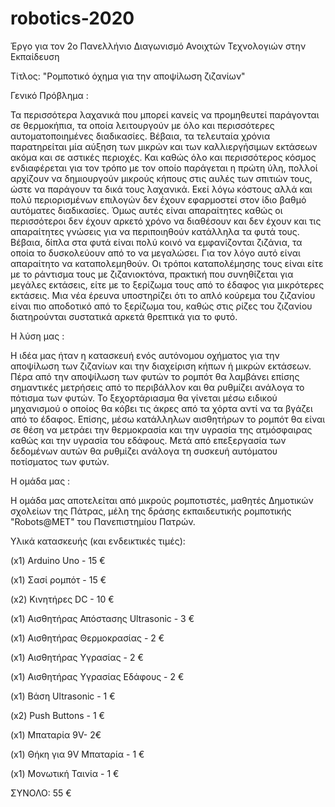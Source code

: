 # robotics-2020
Έργο για τον 2ο Πανελλήνιο Διαγωνισμό Ανοιχτών Τεχνολογιών στην Εκπαίδευση


Τίτλος: "Ρομποτικό όχημα για την αποψίλωση ζιζανίων"

Γενικό Πρόβλημα :

Τα περισσότερα λαχανικά που μπορεί κανείς να προμηθευτεί παράγονται σε θερμοκήπια, τα οποία λειτουργούν με όλο και περισσότερες αυτοματοποιημένες διαδικασίες. Βέβαια, τα τελευταία χρόνια παρατηρείται μία αύξηση των μικρών και των καλλιεργήσιμων εκτάσεων ακόμα και σε αστικές περιοχές. Και καθώς όλο και περισσότερος κόσμος ενδιαφέρεται για τον τρόπο με τον οποίο παράγεται η πρώτη ύλη, πολλοί αρχίζουν να δημιουργούν μικρούς κήπους στις αυλές των σπιτιών τους, ώστε να παράγουν τα δικά τους λαχανικά. Εκεί λόγω κόστους αλλά και πολύ περιορισμένων επιλογών δεν έχουν εφαρμοστεί στον ίδιο βαθμό αυτόματες διαδικασίες. Όμως αυτές είναι απαραίτητες καθώς οι περισσότεροι δεν έχουν αρκετό χρόνο να διαθέσουν και δεν έχουν και τις απαραίτητες γνώσεις για να περιποιηθούν κατάλληλα τα φυτά τους.
Βέβαια, δίπλα στα φυτά είναι πολύ κοινό να εμφανίζονται ζιζάνια, τα οποία το δυσκολεύουν από το να μεγαλώσει. Για τον λόγο αυτό είναι απαραίτητο να καταπολεμηθούν. Οι τρόποι καταπολέμησης τους είναι είτε με το ράντισμα τους με ζιζανιοκτόνα, πρακτική που συνηθίζεται για μεγάλες εκτάσεις,  είτε με το ξερίζωμα τους από το έδαφος για μικρότερες εκτάσεις. Μια νέα έρευνα υποστηρίζει ότι το απλό κούρεμα του ζιζανίου είναι πιο αποδοτικό από το ξερίζωμα του, καθώς στις ρίζες του ζιζανίου διατηρούνται συστατικά αρκετά θρεπτικά για το φυτό.


Η λύση μας :

Η ιδέα μας ήταν η κατασκευή ενός αυτόνομου οχήματος για την αποψίλωση των ζιζανίων και την διαχείριση κήπων ή μικρών εκτάσεων. Πέρα από την αποψίλωση των φυτών το ρομπότ θα λαμβάνει επίσης σημαντικές μετρήσεις από το περιβάλλον και θα ρυθμίζει ανάλογα το πότισμα των φυτών. Το ξεχορτάριασμα θα γίνεται μέσω ειδικού μηχανισμού ο οποίος θα κόβει τις άκρες από τα χόρτα αντί να τα βγάζει από το έδαφος. Επίσης, μέσω κατάλληλων αισθητήρων το ρομπότ θα είναι σε θέση να μετράει την θερμοκρασία και την υγρασία της ατμόσφαιρας καθώς και την υγρασία του εδάφους. Μετά από επεξεργασία των δεδομένων αυτών θα ρυθμίζει ανάλογα τη συσκευή αυτόματου ποτίσματος των φυτών.

Η ομάδα μας :

Η ομάδα μας αποτελείται από μικρούς ρομποτιστές, μαθητές Δημοτικών σχολείων της Πάτρας, μέλη της δράσης εκπαιδευτικής ρομποτικής "Robots@ΜΕΤ" του Πανεπιστημίου Πατρών.

Υλικά κατασκευής (και ενδεικτικές τιμές):

(x1) Arduino Uno - 15 €

(x1) Σασί ρομπότ - 15 €

(x2) Κινητήρες DC - 10 €

(x1) Αισθητήρας Απόστασης Ultrasonic - 3 €

(x1) Αισθητήρας Θερμοκρασίας - 2 €

(x1) Αισθητήρας Υγρασίας - 2 €

(x1) Αισθητήρας Υγρασίας Εδάφους - 2 €

(x1) Βάση Ultrasonic - 1 €

(x2) Push Buttons - 1 €

(x1) Μπαταρία 9V- 2€

(x1) Θήκη για 9V Μπαταρία - 1 €

(x1) Μονωτική Ταινία - 1 €

ΣΥΝΟΛΟ: 55 €
